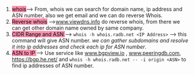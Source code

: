 1) <mark style="background: #FF5582A6;">whois</mark>--> From, whois we can search for domain name, ip address and ASN number, also we get email and we can do reverse Whois.
2)  <mark style="background: #FF5582A6;">Reverse whois</mark> -->www.viewdns.info do reverse whois, from there we can get other domain name owned by same company.
3) <mark style="background: #FF5582A6;">CIDR Range and ASN </mark>--> `whois -h whois.radb.net <IP Address>` --> this command will give ASN number. *we can gather subdomains and resolve it into ip addresses and check each ip for ASN number*.
4) <mark style="background: #FF5582A6;">ASN to IP </mark>--> Use service like www.bgpview.io  , www.peeringdb.com, https://bgp.he.net/ and `whois -h whois.radb.net -- -i origin <ASN>` to find ip addresses of ASN number.
